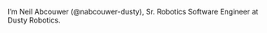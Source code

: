 I’m Neil Abcouwer (@nabcouwer-dusty), Sr. Robotics Software Engineer at Dusty Robotics.

<!---
nabcouwer-dusty/nabcouwer-dusty is a ✨ special ✨ repository because its `README.md` (this file) appears on your GitHub profile.
You can click the Preview link to take a look at your changes.
--->
